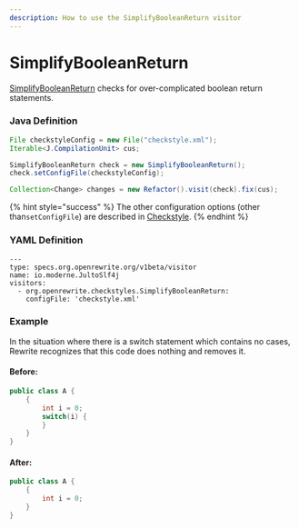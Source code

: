 ```yaml
---
description: How to use the SimplifyBooleanReturn visitor
---
```


# SimplifyBooleanReturn

 [SimplifyBooleanReturn](https://checkstyle.sourceforge.io/config_coding.html#SimplifyBooleanReturn) checks for over-complicated boolean return statements.

### Java Definition 

```java
File checkstyleConfig = new File("checkstyle.xml");
Iterable<J.CompilationUnit> cus;

SimplifyBooleanReturn check = new SimplifyBooleanReturn();
check.setConfigFile(checkstyleConfig);

Collection<Change> changes = new Refactor().visit(check).fix(cus);
```

{% hint style="success" %}
The other configuration options \(other than`setConfigFile`\) are described in [Checkstyle](./#configuration-options).
{% endhint %}

### YAML Definition

```text
---
type: specs.org.openrewrite.org/v1beta/visitor
name: io.moderne.JultoSlf4j
visitors:
  - org.openrewrite.checkstyles.SimplifyBooleanReturn:
    configFile: 'checkstyle.xml'
```

### Example

In the situation where there is a switch statement which contains no cases, Rewrite recognizes that this code does nothing and removes it.

#### Before:

```java
public class A {
    {
        int i = 0;
        switch(i) {
        }
    }
}
```

#### After:

```java
public class A {
    {
        int i = 0;
    }
}
```

